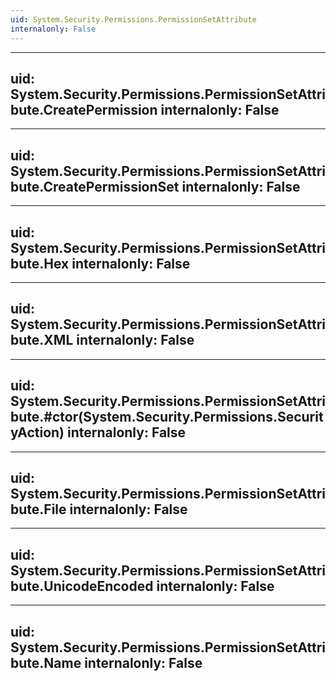 ```yaml
---
uid: System.Security.Permissions.PermissionSetAttribute
internalonly: False
---
```


---
uid: System.Security.Permissions.PermissionSetAttribute.CreatePermission
internalonly: False
---

---
uid: System.Security.Permissions.PermissionSetAttribute.CreatePermissionSet
internalonly: False
---

---
uid: System.Security.Permissions.PermissionSetAttribute.Hex
internalonly: False
---

---
uid: System.Security.Permissions.PermissionSetAttribute.XML
internalonly: False
---

---
uid: System.Security.Permissions.PermissionSetAttribute.#ctor(System.Security.Permissions.SecurityAction)
internalonly: False
---

---
uid: System.Security.Permissions.PermissionSetAttribute.File
internalonly: False
---

---
uid: System.Security.Permissions.PermissionSetAttribute.UnicodeEncoded
internalonly: False
---

---
uid: System.Security.Permissions.PermissionSetAttribute.Name
internalonly: False
---
